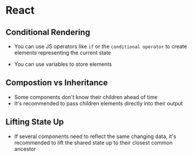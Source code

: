 # React

## Conditional Rendering

- You can use JS operators like `if` or the `conditional operator` to create elements representing the current state

- You can use variables to store elements

## Compostion vs Inheritance

- Some components don't know their children ahead of time
- It's recommended to pass children elements directly into their output

## Lifting State Up

- If several components need to reflect the same changing data, it's recommended to lift the shared state up to their closest common ancestor
